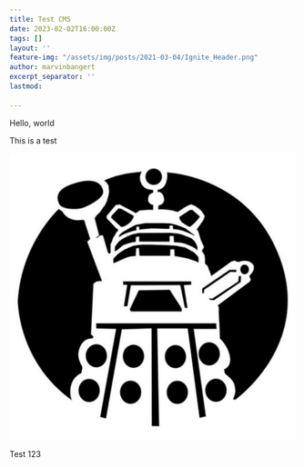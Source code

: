```yaml
---
title: Test CMS
date: 2023-02-02T16:00:00Z
tags: []
layout: ''
feature-img: "/assets/img/posts/2021-03-04/Ignite_Header.png"
author: marvinbangert
excerpt_separator: ''
lastmod: 

---
```

Hello, world

This is a test

![](/assets/img/posts/2023-02-02/dalek-logo-sticker.jpg)

Test 123